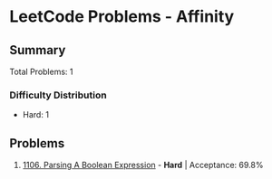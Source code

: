# LeetCode Problems - Affinity

## Summary
Total Problems: 1

### Difficulty Distribution

- Hard: 1

## Problems

1. [1106. Parsing A Boolean Expression](https://leetcode.com/problems/parsing-a-boolean-expression/) - **Hard** | Acceptance: 69.8%